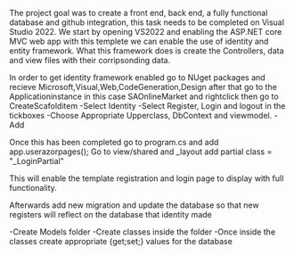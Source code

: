 The project goal was to create a front end, back end, a fully functional database and github integration, this task needs to be completed on Visual Studio 2022. We start by opening VS2022 and enabling the ASP.NET core MVC web app with this templete
we can enable the use of identity and entity framework. What this framework does is create the Controllers, data and view files with their corripsonding data.

In order to get identity framework enabled go to NUget packages and recieve Microsoft,Visual,Web,CodeGeneration,Design after that go to the Applicationinstance in this case SAOnlineMarket and rightclick then go to CreateScafolditem
-Select Identity
-Select Register, Login and logout in the tickboxes
-Choose Appropriate Upperclass, DbContext and viewmodel.
-Add

Once this has been completed go to program.cs and add app.userazorpages();
Go to view/shared and _layout add partial class = "_LoginPartial"

This will enable the template registration and login page to display with full functionality.

Afterwards add new migration and update the database so that new registers will reflect on the database that identity made

-Create Models folder
-Create classes inside the folder
-Once inside the classes create appropriate {get;set;} values for the database



